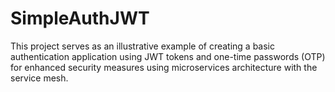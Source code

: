 # SimpleAuthJWT
This project serves as an illustrative example of creating a basic authentication application using JWT tokens and one-time passwords (OTP) for enhanced security measures using microservices architecture with the service mesh.
